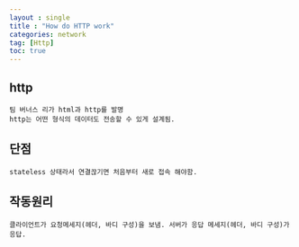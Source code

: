 ```yaml
---
layout : single
title : "How do HTTP work"
categories: network
tag: [Http]
toc: true
---
```

## http  
    팀 버너스 리가 html과 http를 발명 
    http는 어떤 형식의 데이터도 전송할 수 있게 설계됨.

## 단점
    stateless 상태라서 연결끊기면 처음부터 새로 접속 해야함.

## 작동원리
    클라이언트가 요청메세지(헤더, 바디 구성)을 보냄. 서버가 응답 메세지(헤더, 바디 구성)가 응답.
    
